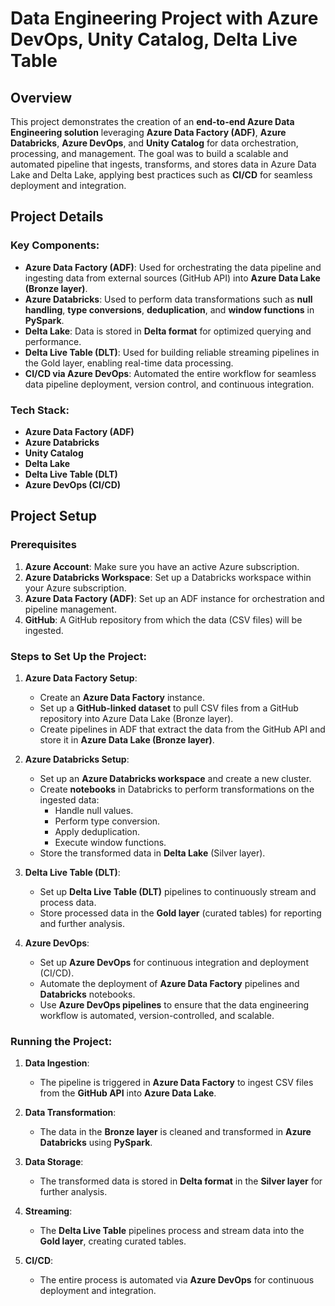 # Data Engineering Project with Azure DevOps, Unity Catalog, Delta Live Table

## Overview

This project demonstrates the creation of an **end-to-end Azure Data Engineering solution** leveraging **Azure Data Factory (ADF)**, **Azure Databricks**, **Azure DevOps**, and **Unity Catalog** for data orchestration, processing, and management. The goal was to build a scalable and automated pipeline that ingests, transforms, and stores data in Azure Data Lake and Delta Lake, applying best practices such as **CI/CD** for seamless deployment and integration.

## Project Details

### Key Components:
- **Azure Data Factory (ADF)**: Used for orchestrating the data pipeline and ingesting data from external sources (GitHub API) into **Azure Data Lake (Bronze layer)**.
- **Azure Databricks**: Used to perform data transformations such as **null handling**, **type conversions**, **deduplication**, and **window functions** in **PySpark**.
- **Delta Lake**: Data is stored in **Delta format** for optimized querying and performance.
- **Delta Live Table (DLT)**: Used for building reliable streaming pipelines in the Gold layer, enabling real-time data processing.
- **CI/CD via Azure DevOps**: Automated the entire workflow for seamless data pipeline deployment, version control, and continuous integration.

### Tech Stack:
- **Azure Data Factory (ADF)**
- **Azure Databricks**
- **Unity Catalog**
- **Delta Lake**
- **Delta Live Table (DLT)**
- **Azure DevOps (CI/CD)**

## Project Setup

### Prerequisites

1. **Azure Account**: Make sure you have an active Azure subscription.
2. **Azure Databricks Workspace**: Set up a Databricks workspace within your Azure subscription.
3. **Azure Data Factory (ADF)**: Set up an ADF instance for orchestration and pipeline management.
4. **GitHub**: A GitHub repository from which the data (CSV files) will be ingested.

### Steps to Set Up the Project:

1. **Azure Data Factory Setup**:
   - Create an **Azure Data Factory** instance.
   - Set up a **GitHub-linked dataset** to pull CSV files from a GitHub repository into Azure Data Lake (Bronze layer).
   - Create pipelines in ADF that extract the data from the GitHub API and store it in **Azure Data Lake (Bronze layer)**.

2. **Azure Databricks Setup**:
   - Set up an **Azure Databricks workspace** and create a new cluster.
   - Create **notebooks** in Databricks to perform transformations on the ingested data:
     - Handle null values.
     - Perform type conversion.
     - Apply deduplication.
     - Execute window functions.
   - Store the transformed data in **Delta Lake** (Silver layer).

3. **Delta Live Table (DLT)**:
   - Set up **Delta Live Table (DLT)** pipelines to continuously stream and process data.
   - Store processed data in the **Gold layer** (curated tables) for reporting and further analysis.

4. **Azure DevOps**:
   - Set up **Azure DevOps** for continuous integration and deployment (CI/CD).
   - Automate the deployment of **Azure Data Factory** pipelines and **Databricks** notebooks.
   - Use **Azure DevOps pipelines** to ensure that the data engineering workflow is automated, version-controlled, and scalable.

### Running the Project:

1. **Data Ingestion**:
   - The pipeline is triggered in **Azure Data Factory** to ingest CSV files from the **GitHub API** into **Azure Data Lake**.
   
2. **Data Transformation**:
   - The data in the **Bronze layer** is cleaned and transformed in **Azure Databricks** using **PySpark**.
   
3. **Data Storage**:
   - The transformed data is stored in **Delta format** in the **Silver layer** for further analysis.
   
4. **Streaming**:
   - The **Delta Live Table** pipelines process and stream data into the **Gold layer**, creating curated tables.

5. **CI/CD**:
   - The entire process is automated via **Azure DevOps** for continuous deployment and integration.



